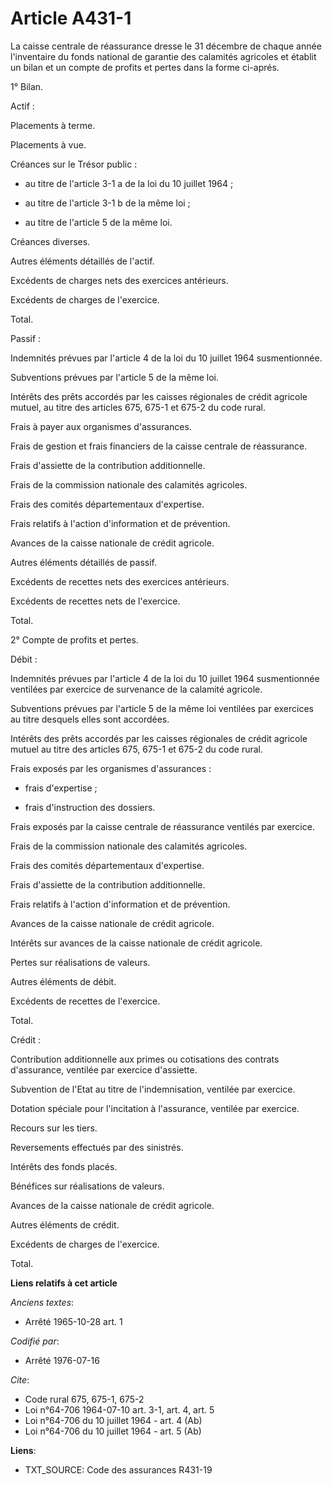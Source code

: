 # Article A431-1

La caisse centrale de réassurance dresse le 31 décembre de chaque année l'inventaire du fonds national de garantie des
calamités agricoles et établit un bilan et un compte de profits et pertes dans la forme ci-aprés.

1° Bilan.

Actif :

Placements à terme.

Placements à vue.

Créances sur le Trésor public :

- au titre de l'article 3-1 a de la loi du 10 juillet 1964 ;

- au titre de l'article 3-1 b de la même loi ;

- au titre de l'article 5 de la même loi.

Créances diverses.

Autres éléments détaillés de l'actif.

Excédents de charges nets des exercices antérieurs.

Excédents de charges de l'exercice.

Total.

Passif :

Indemnités prévues par l'article 4 de la loi du 10 juillet 1964 susmentionnée.

Subventions prévues par l'article 5 de la même loi.

Intérêts des prêts accordés par les caisses régionales de crédit agricole mutuel, au titre des articles 675, 675-1 et 675-2
du code rural.

Frais à payer aux organismes d'assurances.

Frais de gestion et frais financiers de la caisse centrale de réassurance.

Frais d'assiette de la contribution additionnelle.

Frais de la commission nationale des calamités agricoles.

Frais des comités départementaux d'expertise.

Frais relatifs à l'action d'information et de prévention.

Avances de la caisse nationale de crédit agricole.

Autres éléments détaillés de passif.

Excédents de recettes nets des exercices antérieurs.

Excédents de recettes nets de l'exercice.

Total.

2° Compte de profits et pertes.

Débit :

Indemnités prévues par l'article 4 de la loi du 10 juillet 1964 susmentionnée ventilées par exercice de survenance de la
calamité agricole.

Subventions prévues par l'article 5 de la même loi ventilées par exercices au titre desquels elles sont accordées.

Intérêts des prêts accordés par les caisses régionales de crédit agricole mutuel au titre des articles 675, 675-1 et 675-2 du
code rural.

Frais exposés par les organismes d'assurances :

- frais d'expertise ;

- frais d'instruction des dossiers.

Frais exposés par la caisse centrale de réassurance ventilés par exercice.

Frais de la commission nationale des calamités agricoles.

Frais des comités départementaux d'expertise.

Frais d'assiette de la contribution additionnelle.

Frais relatifs à l'action d'information et de prévention.

Avances de la caisse nationale de crédit agricole.

Intérêts sur avances de la caisse nationale de crédit agricole.

Pertes sur réalisations de valeurs.

Autres éléments de débit.

Excédents de recettes de l'exercice.

Total.

Crédit :

Contribution additionnelle aux primes ou cotisations des contrats d'assurance, ventilée par exercice d'assiette.

Subvention de l'Etat au titre de l'indemnisation, ventilée par exercice.

Dotation spéciale pour l'incitation à l'assurance, ventilée par exercice.

Recours sur les tiers.

Reversements effectués par des sinistrés.

Intérêts des fonds placés.

Bénéfices sur réalisations de valeurs.

Avances de la caisse nationale de crédit agricole.

Autres éléments de crédit.

Excédents de charges de l'exercice.

Total.

**Liens relatifs à cet article**

_Anciens textes_:

  - Arrêté 1965-10-28 art. 1

_Codifié par_:

  - Arrêté 1976-07-16

_Cite_:

  - Code rural 675, 675-1, 675-2
  - Loi n°64-706 1964-07-10 art. 3-1, art. 4, art. 5
  - Loi n°64-706 du 10 juillet 1964 - art. 4 (Ab)
  - Loi n°64-706 du 10 juillet 1964 - art. 5 (Ab)

**Liens**:

  - TXT_SOURCE: Code des assurances R431-19
